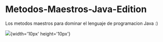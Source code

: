 # Metodos-Maestros-Java-Edition
Los metodos maestros para dominar el lenguaje de programacion Java :)

![](https://ih1.redbubble.net/image.4111534298.7853/bg,f8f8f8-flat,750x,075,f-pad,750x1000,f8f8f8.webp){width='10px' height='10px'}
